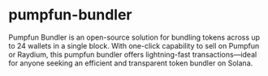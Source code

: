 # pumpfun-bundler
Pumpfun Bundler is an open-source solution for bundling tokens across up to 24 wallets in a single block. With one-click capability to sell on Pumpfun or Raydium, this pumpfun bundler offers lightning-fast transactions—ideal for anyone seeking an efficient and transparent token bundler on Solana.
